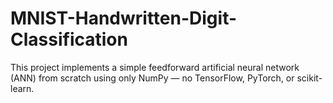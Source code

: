 # MNIST-Handwritten-Digit-Classification
This project implements a simple feedforward artificial neural network (ANN) from scratch using only NumPy — no TensorFlow, PyTorch, or scikit-learn.
